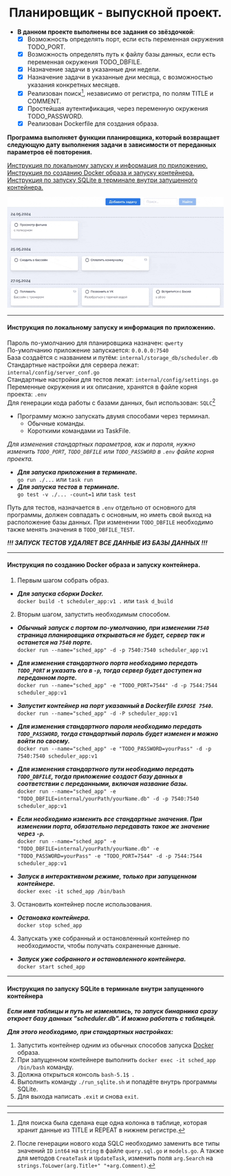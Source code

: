 <div align="center"> <h1 align="center"> Планировщик - выпускной проект. </h1> </div>

- __В данном проекте выполнены все задания со звёздочкой__:
    - [x] Возможность определять порт, если есть переменная окружения TODO_PORT.
    - [x] Возможность определять путь к файлу базы данных, если есть переменная окружения TODO_DBFILE.
    - [x] Назначение задачи в указанные дни недели.
    - [x] Назначение задачи в указанные дни месяца, с возможностью указания конкретных месяцев.
    - [x] Реализован поиск[^1], независимо от регистра, по полям TITLE и COMMENT.
    - [x] Простейшая аутентификация, через переменную окружения TODO_PASSWORD.
    - [x] Реализован Dockerfile для создания образа.

__Программа выполняет функции планировщика, который возвращает следующую дату выполнения задачи в зависимости от переданных параметров её повторения.__

[Инструкция по локальному запуску и информация по приложению.](#local)\
[Инструкция по созданию Docker образа и запуску контейнера.](#docker)\
[Инструкция по запуску SQLite в терминале внутри запущенного контейнера.](#sqlite)

![logo](/internal/web/logo.gif)

<a name="local"></a>
***
#### Инструкция по локальному запуску и информация по приложению.

Пароль по-умолчанию для планировщика назначен: ```qwerty```\
По-умолчанию приложение запускается: ```0.0.0.0:7540```\
База создаётся c названием и путём: ```internal/storage_db/scheduler.db```\
Стандартные настройки для сервера лежат: ```internal/config/server_conf.go```\
Стандартные настройки для тестов лежат: ```internal/config/settings.go```\
Переменные окружения и их описание, хранятся в файле корня проекта: ```.env```\
Для генерации кода работы с базами данных, был использован: ```SQLC```[^2]

- Программу можно запускать двумя способами через терминал.
    - Обычные команды. 
    - Короткими командами из TaskFile.

_Для изменения стандартных параметров, как и пароля, нужно изменить ```TODO_PORT```, ```TODO_DBFILE``` или ```TODO_PASSWORD``` в ```.env``` файле корня проекта._
</div>

- ___Для запуска приложения в терминале.___\
```go run ./...``` или ```task run```
- ___Для запуска тестов в терминале.___\
```go test -v ./... -count=1``` или ```task test```

Путь для тестов, назначается в ```.env``` отдельно от основного для программы, должен совпадать с основным,  но иметь свой выход на расположение базы данных. При изменении ```TODO_DBFILE``` необходимо также менять значения в ```TODO_DBFILE_TEST```.

___!!! ЗАПУСК ТЕСТОВ УДАЛЯЕТ ВСЕ ДАННЫЕ ИЗ БАЗЫ ДАННЫХ !!!___

<a name="docker"></a>
***
#### Инструкция по созданию Docker образа и запуску контейнера.

1) Первым шагом собрать образ.

- ___Для запуска сборки Docker.___\
```docker build -t scheduler_app:v1 .``` или ```task d_build```

2) Вторым шагом, запустить необходимым способом.

- ___Обычный запуск с портом по-умолчанию, при изменении ```7540``` страница планировщика открываться не будет, сервер так и останется на ```7540``` порте.___\
```docker run --name="sched_app" -d -p 7540:7540 scheduler_app:v1```

- ___Для изменения стандартного порта необходимо передать ```TODO_PORT``` и указать его в ```-p```, тогда сервер будет доступен на переданном порте.___\
```docker run --name="sched_app" -e "TODO_PORT=7544" -d -p 7544:7544 scheduler_app:v1```

- ___Запустит контейнер на порт указанный в Dockerfile ```EXPOSE 7540```.___\
```docker run --name="sched_app" -d -P scheduler_app:v1```

- ___Для изменения стандартного пароля необходимо передать ```TODO_PASSWORD```, тогда стандартный пароль будет изменен и можно войти по своему.___\
```docker run --name="sched_app" -e "TODO_PASSWORD=yourPass" -d -p 7540:7540 scheduler_app:v1```

- ___Для изменения стандартного пути необходимо передать ```TODO_DBFILE```, тогда приложение создаст базу данных в соответствии с переданными, включая название базы.___\
```docker run --name="sched_app" -e "TODO_DBFILE=internal/yourPath/yourName.db" -d -p 7540:7540 scheduler_app:v1```

- ___Если необходимо изменить все стандартные значения. При изменении порта, обязательно передавать такое же значение через ```-p```.___\
```docker run --name="sched_app" -e "TODO_DBFILE=internal/yourPath/yourName.db" -e "TODO_PASSWORD=yourPass" -e "TODO_PORT=7544" -d -p 7544:7544 scheduler_app:v1```

- ___Запуск в интерактивном режиме, только при запущенном контейнере.___\
```docker exec -it sched_app /bin/bash```

3) Остановить контейнер после использования.

- ___Остановка контейнера.___\
```docker stop sched_app```

4) Запускать уже собранный и остановленный контейнер по необходимости, чтобы получать сохраненные данные.

- ___Запуск уже собранного и остановленного контейнера.___\
```docker start sched_app```

<a name="sqlite"></a>
***
 #### Инструкция по запуску SQLite в терминале внутри запущенного контейнера

___Если имя таблицы и путь не изменялись, то запуск бинарника сразу откроет базу данных "scheduler.db". И можно работать с таблицей.___

___Для этого необходимо, при стандартных настройках:___
1. Запустить контейнер одним из обычных способов запуска [Docker](#docker) образа.
2. При запущенном контейнере выполнить ```docker exec -it sched_app /bin/bash``` команду.
3. Должна открыться консоль ```bash-5.1$ ```.
4. Выполнить команду ```./run_sqlite.sh``` и попадёте внутрь программы SQLite.
5. Для выхода написать ```.exit``` и снова ```exit```.

***

[^1]: Для поиска была сделана еще одна колонка в таблице, которая хранит данные из TITLE и REPEAT в нижнем регистре.
[^2]: После генерации нового кода SQLC необходимо заменить все типы значений ```ID``` ```int64``` на ```string``` в файле ```query.sql.go``` и ```models.go```. А также для методов ```CreateTask``` и ```UpdateTask```, изменить поля ```arg.Search``` на ```strings.ToLower(arg.Title+" "+arg.Comment)```.